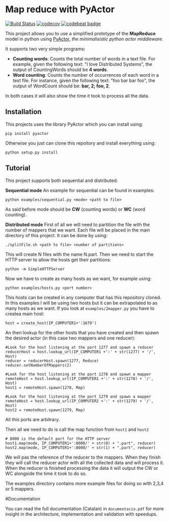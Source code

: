 # Map reduce with PyActor

[![Build Status](https://travis-ci.org/boschmateo/MapReduce.svg?branch=master)](https://travis-ci.org/boschmateo/MapReduce) [![codecov](https://codecov.io/gh/boschmateo/MapReduce/branch/master/graph/badge.svg)](https://codecov.io/gh/boschmateo/MapReduce) [![codebeat badge](https://codebeat.co/badges/f6ec18b8-c5b5-4434-b0f9-f8d4271cb997)](https://codebeat.co/projects/github-com-boschmateo-mapreduce-master)

This project allows you to use a simplified prototype of the **MapReduce** model in python using [PyActor](https://github.com/pedrotgn/pyactor), *the minimalisistic python actor middleware*.

It supports two very simple programs:

 - **Counting words**: Counts the total number of words in a text file. For example, given the following text: "I love Distributed Systems", the output of CountingWords should be **4 words**.
 - **Word counting**: Counts the number of occurrences of each word in a text file. For instance, given the following text: "foo bar bar foo", the output of WordCount should be: **bar, 2; foo, 2**.

In both cases it will also show the time it took to process all the data.

## Installation
This projects uses the library PyActor which you can install using:

    pip install pyactor
Otherwise you just can clone this repoitory and install everything using:

    python setup.py install

## Tutorial
This project supports both sequential and distributed.


**Sequential mode**
An example for sequential can be found in examples:

    python examples/sequential.py <mode> <path to file>
As said before mode should be **CW** (counting words) or **WC** (word counting).

**Distributed mode**
First of all we will need to partition the file with the number of mappers that we want. Each file will be placed in the main directory of this project. It can be done by using:

    ./splitFile.sh <path to file> <number of partitions>

This will create N files with the name N.part.
Then we need to start the HTTP server to allow the hosts get their partitions:

    python -m SimpleHTTPServer
Now we have to create as many hosts as we want, for example using:

    python examples/hosts.py <port number>
This hosts can be created in any computer that has this repository cloned.
In this examples I will be using two hosts but it can be extrapolated to as many hosts as we want.
If you look at `examples/2mapper.py` you have to createa main host:

    host = create_host(IP_COMPUTER1+':1679')

An then lookup for the other hosts that you have created and then spawn the desired actor (in this case two mappers and one reducer):

    #Look for the host listening at the port 1277 and spawn a reducer
    reducerHost = host.lookup_url(IP_COMPUTER1 +':' + str(1277) + '/', Host)
    reducer = reducerHost.spawn(1277, Reduce)
    reducer.setNumberOfMappers(2)
    
    #Look for the host listening at the port 1278 and spawn a mapper
    remoteHost = host.lookup_url(IP_COMPUTER1 +':' + str(1278) + '/', Host)
    host1 = remoteHost.spawn(1278, Map)
    
    #Look for the host listening at the port 1279 and spawn a mapper
    remoteHost = host.lookup_url(IP_COMPUTER2 +':' + str(1279) + '/', Host)
    host2 = remoteHost.spawn(1279, Map)

All this ports are arbitrary.

Then all we need to do is call the map function from `host1` and `host2`

    # 8000 is the default port for the HTTP server
    host1.map(mode, IP_COMPUTER1+':8000/' + str(0) + ".part", reducer)
    host2.map(mode, IP_COMPUTER1+':8000/' + str(1) + ".part", reducer)

We will pas the reference of the reducer to the mappers. When they finish they will call the reducer actor with all the collected data and will process it.
When the reducer is finished processing the data it will output the CW or WC alongside the time it took to do so.

The examples directory contains more example files for doing so with 2,3,4 or 5 mappers.



#Documentation

You can read the full documentation (Catalan) in `documentacio.pdf` for more insight in the architecture, implementation and validation with speedups.